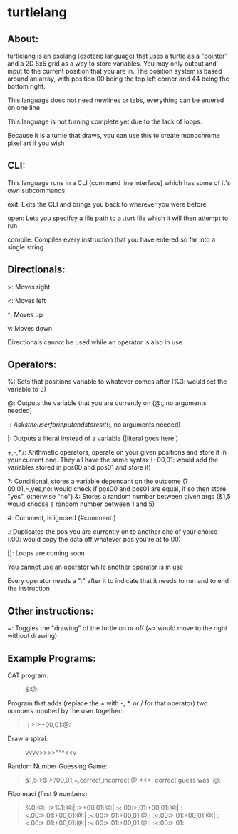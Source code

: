 # turtlelang
## About:
turtlelang is an esolang (esoteric language) that uses a turtle as a "pointer" and a 2D 5x5 grid as a way to store variables. You may only output and input to the current position that you are in. The position system is based around an array, with position 00 being the top left corner and 44 being the bottom right.

This language does not need newlines or tabs, everything can be entered on one line

This language is not turning complete yet due to the lack of loops. 

Because it is a turtle that draws, you can use this to create monochrome pixel art if you wish

## CLI:
This language runs in a CLI (command line interface) which has some of it's own subcommands

exit: Exits the CLI and brings you back to wherever you were before

open: Lets you specifcy a file path to a .turt file which it will then attempt to run

compile: Compiles every instruction that you have entered so far into a single string

## Directionals:
\>: Moves right

<: Moves left

^: Moves up

v: Moves down

Directionals cannot be used while an operator is also in use

## Operators:
%: Sets that positions variable to whatever comes after (%3: would set the variable to 3)

@: Outputs the variable that you are currently on (@:, no arguments needed)

$: Asks the user for input and stores it ($:, no arguments needed)

|: Outputs a literal instead of a variable (|literal goes here:)

+,-,\*,/: Arithmetic operators, operate on your given positions and store it in your current one. They all have the same syntax (+00,01: would add the variables stored in pos00 and pos01 and store it)

?: Conditional, stores a variable dependant on the outcome (?00,01,=,yes,no: would check if pos00 and pos01 are equal, if so then store "yes", otherwise "no")
&: Stores a random number between given args (&1,5 would choose a random number between 1 and 5)

#: Comment, is ignored (#comment:)

.: Duplicates the pos you are currently on to another one of your choice (.00: would copy the data off whatever pos you're at to 00)

\[]: Loops are coming soon

You cannot use an operator while another operator is in use

Every operator needs a ":" after it to indicate that it needs to run and to end the instruction

## Other instructions:
\~: Toggles the "drawing" of the turtle on or off (~> would move to the right without drawing)

## Example Programs:
CAT program:
>$:@:

Program that adds (replace the + with -, \*, or / for that operator) two numbers inputted by the user together:
>$:>$:>+00,01:@:

Draw a spiral:
>vvvv>>>>^^^<<v

Random Number Guessing Game:
>&1,5:>$:>?00,01,=,correct,incorrect:@:<<<| correct guess was :@:

Fibonnaci (first 9 numbers)
>%0:@:| :>%1:@:| :>+00,01:@:| :<.00:>.01:+00,01:@:| :<.00:>.01:+00,01:@:| :<.00:>.01:+00,01:@:| :<.00:>.01:+00,01:@:| :<.00:>.01:+00,01:@:| :<.00:>.01:+00,01:@:| :<.00:>.01:
